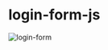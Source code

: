 # login-form-js
![login-form](https://user-images.githubusercontent.com/100160834/221283669-eb35b4a5-6559-4a65-a470-aa2a36e295bc.gif)
